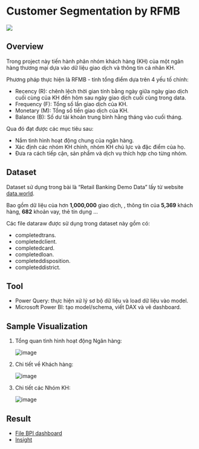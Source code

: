 # Customer Segmentation by RFMB

![](https://user-images.githubusercontent.com/96748659/155264097-23d03566-2c27-4aff-805e-731dfb595cd2.png)

## Overview

Trong project này tiến hành phân nhóm khách hàng (KH) của một ngân hàng thương mại dựa vào dữ liệu giao dịch và thông tin cá nhân KH.

Phương pháp thực hiện là RFMB - tính tổng điểm dựa trên 4 yếu tố chính:
- Recency (R): chênh lệch thời gian tính bằng ngày giữa ngày giao dịch cuối cùng của KH đến hôm sau ngày giao dịch cuối cùng trong data.
- Frequency (F): Tổng số lần giao dịch của KH.
- Monetary (M): Tổng số tiền giao dịch của KH.
- Balance (B): Số dư tài khoản trung bình hằng tháng vào cuối tháng.

Qua đó đạt được các mục tiêu sau:

- Nắm tình hình hoạt động chung của ngân hàng.
- Xác định các nhóm KH chính, nhóm KH chủ lực và đặc điểm của họ.
- Đưa ra cách tiếp cận, sản phẩm và dịch vụ thích hợp cho từng nhóm.
 
## Dataset

Dataset sử dụng trong bài là “Retail Banking Demo Data” lấy từ website [data.world](https://data.world/lpetrocelli/retail-banking-demo-data).

Bao gồm dữ liệu của hơn **1,000,000** giao dịch, , thông tin của **5,369** khách hàng, **682** khoản vay, thẻ tín dụng ...

Các file dataraw được sử dụng trong dataset này gồm có:
- completedtrans.
- completedclient.
- completedcard.
- completedloan.
- completeddisposition.
- completeddistrict.

## Tool

- Power Query: thực hiện xử lý sơ bộ dữ liệu và load dữ liệu vào model.
- Microsoft Power BI: tạo model/schema, viết DAX và vẽ dashboard.

## Sample Visualization

1. Tổng quan tình hình hoạt động Ngân hàng:

   ![image](https://github.com/dthcong/Customer-Segmentation-by-RFMB/assets/156085700/0b97993c-5f69-4e94-a803-1edce12fae9f)
   
2. Chi tiết về Khách hàng:

   ![image](https://github.com/dthcong/Customer-Segmentation-by-RFMB/assets/156085700/bc46d269-66bf-4e87-8356-c2f3df778ec0)

3. Chi tiết các Nhóm KH:

   ![image](https://github.com/dthcong/Customer-Segmentation-by-RFMB/assets/156085700/d2efbf8b-4100-4586-8a1b-ba8b74ae2d99)

## Result
- [File BPI dashboard](https://onedrive.live.com/?authkey=%21ACS6ieU16%2DwSoDg&cid=3F7295C15D4D67F4&id=3F7295C15D4D67F4%21109&parId=3F7295C15D4D67F4%21108&o=OneUp)
- [Insight](https://github.com/dthcong/Customer-Segmentation-RFMB/blob/main/Customer%20Segmentation%20RFMB%20-%20Insight.pdf)
